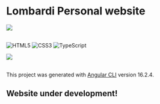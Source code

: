 # Lombardi Personal website

<a href="https://angular.io/">
<img src="https://img.shields.io/badge/angular-%23DD0031.svg?style=for-the-badge&logo=angular&logoColor=white">
</a><br>
<br>

![HTML5](https://img.shields.io/badge/html5-%23E34F26.svg?style=for-the-badge&logo=html5&logoColor=white)
![CSS3](https://img.shields.io/badge/css3-%231572B6.svg?style=for-the-badge&logo=css3&logoColor=white)
![TypeScript](https://img.shields.io/badge/typescript-%23007ACC.svg?style=for-the-badge&logo=typescript&logoColor=white)

<a href="https://pages.github.com/">
<img src="https://img.shields.io/badge/github%20pages-121013?style=for-the-badge&logo=github&logoColor=white">
</a><br>
<br>

This project was generated with [Angular CLI](https://github.com/angular/angular-cli) version 16.2.4.

## Website under development!